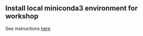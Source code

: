 ## Install local miniconda3 environment for workshop

See instructions [here](./setup/local-install-instructions.md)